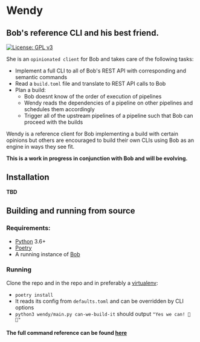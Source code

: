 # Wendy

## Bob's reference CLI and his best friend.

[![License: GPL v3](https://img.shields.io/badge/license-GPL%20v3-blue.svg)](http://www.gnu.org/licenses/gpl-3.0)

She is an `opinionated client` for Bob and takes care of the following tasks:

- Implement a full CLI to all of Bob's REST API with corresponding and semantic commands
- Read a `build.toml` file and translate to REST API calls to Bob
- Plan a build:
    - Bob doesnt know of the order of execution of pipelines
    - Wendy reads the dependencies of a pipeline on other pipelines and schedules them accordingly
    - Trigger all of the upstream pipelines of a pipeline such that Bob can proceed with the builds
    
Wendy is a reference client for Bob implementing a build with certain opinions but others are
encouraged to build their own CLIs using Bob as an engine in ways they see fit.

**This is a work in progress in conjunction with Bob and will be evolving.**

## Installation

**TBD**

## Building and running from source

### Requirements:
- [Python](https://www.python.org/downloads/) 3.6+
- [Poetry](https://poetry.eustace.io/)
- A running instance of [Bob](https://github.com/bob-cd/bob)

### Running

Clone the repo and in the repo and in preferably a [virtualenv](https://www.pythonforbeginners.com/basics/how-to-use-python-virtualenv/):
- `poetry install`
- It reads its config from `defaults.toml` and can be overridden by CLI options  
- `python3 wendy/main.py can-we-build-it` should output `"Yes we can! 🔨 🔨"`

#### The full command reference can be found [here](https://github.com/bob-cd/wendy/blob/master/docs/commands.md)
